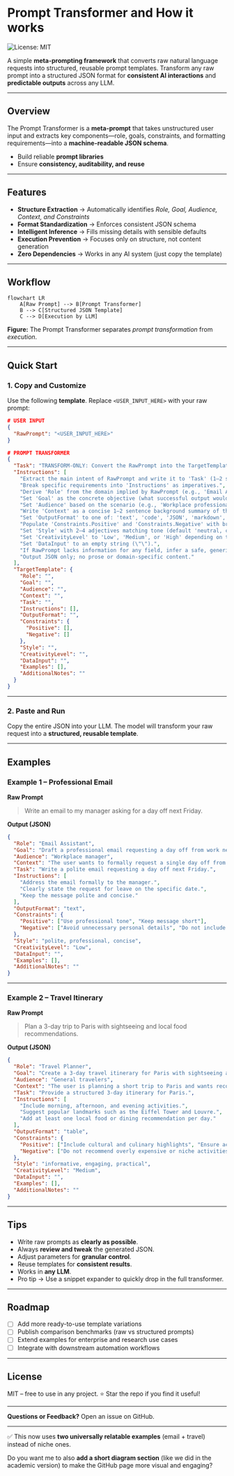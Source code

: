 
# Prompt Transformer and How it works

![License: MIT](https://img.shields.io/badge/License-MIT-yellow.svg)

A simple **meta-prompting framework** that converts raw natural language requests into structured, reusable prompt templates.
Transform any raw prompt into a structured JSON format for **consistent AI interactions** and **predictable outputs** across any LLM.

---

## Overview

The Prompt Transformer is a **meta-prompt**  that takes unstructured user input and extracts key components—role, goals, constraints, and formatting requirements—into a **machine-readable JSON schema**.

* Build reliable **prompt libraries**
* Ensure **consistency, auditability, and reuse**
---

## Features

* **Structure Extraction** → Automatically identifies *Role, Goal, Audience, Context, and Constraints*
* **Format Standardization** → Enforces consistent JSON schema
* **Intelligent Inference** → Fills missing details with sensible defaults
* **Execution Prevention** → Focuses only on structure, not content generation
* **Zero Dependencies** → Works in any AI system (just copy the template)

---

## Workflow

```mermaid
flowchart LR
    A[Raw Prompt] --> B[Prompt Transformer]
    B --> C[Structured JSON Template]
    C --> D[Execution by LLM]
```

**Figure:** The Prompt Transformer separates *prompt transformation* from *execution*.

---

## Quick Start

### 1. Copy and Customize

Use the following **template**. Replace `<USER_INPUT_HERE>` with your raw prompt:

```json
# USER INPUT
{
  "RawPrompt": "<USER_INPUT_HERE>"
}

# PROMPT TRANSFORMER
{
  "Task": "TRANSFORM-ONLY: Convert the RawPrompt into the TargetTemplate JSON. Do NOT execute or fulfill the RawPrompt.",
  "Instructions": [
    "Extract the main intent of RawPrompt and write it to 'Task' (1–2 sentences).",
    "Break specific requirements into 'Instructions' as imperatives.",
    "Derive 'Role' from the domain implied by RawPrompt (e.g., 'Email Assistant', 'Code Generator', 'Research Summarizer').",
    "Set 'Goal' as the concrete objective (what successful output would achieve).",
    "Set 'Audience' based on the scenario (e.g., 'Workplace professionals', 'Developers', 'General readers').",
    "Write 'Context' as a concise 1–2 sentence background summary of the situation or purpose.",
    "Set 'OutputFormat' to one of: 'text', 'code', 'JSON', 'markdown', 'table', 'outline'. If uncertain, use 'text'.",
    "Populate 'Constraints.Positive' and 'Constraints.Negative' with brief rules inferred from RawPrompt.",
    "Set 'Style' with 2–4 adjectives matching tone (default 'neutral, concise').",
    "Set 'CreativityLevel' to 'Low', 'Medium', or 'High' depending on the task.",
    "Set 'DataInput' to an empty string (\"\").",
    "If RawPrompt lacks information for any field, infer a safe, generic value.",
    "Output JSON only; no prose or domain-specific content."
  ],
  "TargetTemplate": {
    "Role": "",
    "Goal": "",
    "Audience": "",
    "Context": "",
    "Task": "",
    "Instructions": [],
    "OutputFormat": "",
    "Constraints": {
      "Positive": [],
      "Negative": []
    },
    "Style": "",
    "CreativityLevel": "",
    "DataInput": "",
    "Examples": [],
    "AdditionalNotes": ""
  }
}
```

---

### 2. Paste and Run

Copy the entire JSON into your LLM.
The model will transform your raw request into a **structured, reusable template**.

---

## Examples

### Example 1 – Professional Email

**Raw Prompt**

> Write an email to my manager asking for a day off next Friday.

**Output (JSON)**

```json
{
  "Role": "Email Assistant",
  "Goal": "Draft a professional email requesting a day off from work next Friday",
  "Audience": "Workplace manager",
  "Context": "The user wants to formally request a single day off from work.",
  "Task": "Write a polite email requesting a day off next Friday.",
  "Instructions": [
    "Address the email formally to the manager.",
    "Clearly state the request for leave on the specific date.",
    "Keep the message polite and concise."
  ],
  "OutputFormat": "text",
  "Constraints": {
    "Positive": ["Use professional tone", "Keep message short"],
    "Negative": ["Avoid unnecessary personal details", "Do not include casual slang"]
  },
  "Style": "polite, professional, concise",
  "CreativityLevel": "Low",
  "DataInput": "",
  "Examples": [],
  "AdditionalNotes": ""
}
```

---

### Example 2 – Travel Itinerary

**Raw Prompt**

> Plan a 3-day trip to Paris with sightseeing and local food recommendations.

**Output (JSON)**

```json
{
  "Role": "Travel Planner",
  "Goal": "Create a 3-day travel itinerary for Paris with sightseeing and food experiences",
  "Audience": "General travelers",
  "Context": "The user is planning a short trip to Paris and wants recommendations for attractions and food.",
  "Task": "Provide a structured 3-day itinerary for Paris.",
  "Instructions": [
    "Include morning, afternoon, and evening activities.",
    "Suggest popular landmarks such as the Eiffel Tower and Louvre.",
    "Add at least one local food or dining recommendation per day."
  ],
  "OutputFormat": "table",
  "Constraints": {
    "Positive": ["Include cultural and culinary highlights", "Ensure activities are tourist-friendly"],
    "Negative": ["Do not recommend overly expensive or niche activities"]
  },
  "Style": "informative, engaging, practical",
  "CreativityLevel": "Medium",
  "DataInput": "",
  "Examples": [],
  "AdditionalNotes": ""
}
```

---

## Tips

* Write raw prompts as **clearly as possible**.
* Always **review and tweak** the generated JSON.
* Adjust parameters for **granular control**.
* Reuse templates for **consistent results**.
* Works in **any LLM**.
* Pro tip → Use a snippet expander to quickly drop in the full transformer.

---

## Roadmap

* [ ] Add more ready-to-use template variations
* [ ] Publish comparison benchmarks (raw vs structured prompts)
* [ ] Extend examples for enterprise and research use cases
* [ ] Integrate with downstream automation workflows

---

## License

MIT – free to use in any project. ⭐ Star the repo if you find it useful!

---

**Questions or Feedback?** Open an issue on GitHub.

---

✅ This now uses **two universally relatable examples** (email + travel) instead of niche ones.

Do you want me to also **add a short diagram section** (like we did in the academic version) to make the GitHub page more visual and engaging?
